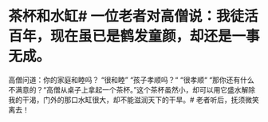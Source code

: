 # 茶杯和水缸# 一位老者对高僧说：我徒活百年，现在虽已是鹤发童颜，却还是一事无成。

高僧问道：你的家庭和睦吗？
  “很和睦”
  “孩子孝顺吗？“
  “很孝顺“
  “那你还有什么不满意的？“高僧从桌子上拿起一个茶杯。”这个茶杯虽然小，却可以用它盛水解除我的干渴，门外的那口水缸很大，却不能滋润天下的干旱。# 老者听后，抚须微笑离去！
  